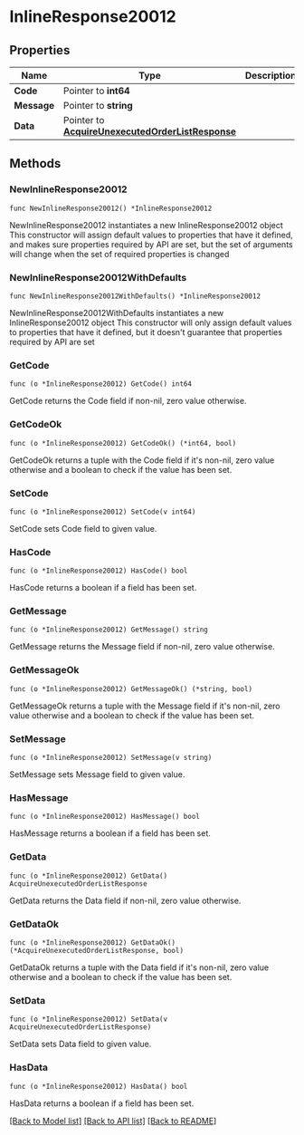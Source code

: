 # InlineResponse20012

## Properties

Name | Type | Description | Notes
------------ | ------------- | ------------- | -------------
**Code** | Pointer to **int64** |  | [optional] 
**Message** | Pointer to **string** |  | [optional] 
**Data** | Pointer to [**AcquireUnexecutedOrderListResponse**](AcquireUnexecutedOrderListResponse.md) |  | [optional] 

## Methods

### NewInlineResponse20012

`func NewInlineResponse20012() *InlineResponse20012`

NewInlineResponse20012 instantiates a new InlineResponse20012 object
This constructor will assign default values to properties that have it defined,
and makes sure properties required by API are set, but the set of arguments
will change when the set of required properties is changed

### NewInlineResponse20012WithDefaults

`func NewInlineResponse20012WithDefaults() *InlineResponse20012`

NewInlineResponse20012WithDefaults instantiates a new InlineResponse20012 object
This constructor will only assign default values to properties that have it defined,
but it doesn't guarantee that properties required by API are set

### GetCode

`func (o *InlineResponse20012) GetCode() int64`

GetCode returns the Code field if non-nil, zero value otherwise.

### GetCodeOk

`func (o *InlineResponse20012) GetCodeOk() (*int64, bool)`

GetCodeOk returns a tuple with the Code field if it's non-nil, zero value otherwise
and a boolean to check if the value has been set.

### SetCode

`func (o *InlineResponse20012) SetCode(v int64)`

SetCode sets Code field to given value.

### HasCode

`func (o *InlineResponse20012) HasCode() bool`

HasCode returns a boolean if a field has been set.

### GetMessage

`func (o *InlineResponse20012) GetMessage() string`

GetMessage returns the Message field if non-nil, zero value otherwise.

### GetMessageOk

`func (o *InlineResponse20012) GetMessageOk() (*string, bool)`

GetMessageOk returns a tuple with the Message field if it's non-nil, zero value otherwise
and a boolean to check if the value has been set.

### SetMessage

`func (o *InlineResponse20012) SetMessage(v string)`

SetMessage sets Message field to given value.

### HasMessage

`func (o *InlineResponse20012) HasMessage() bool`

HasMessage returns a boolean if a field has been set.

### GetData

`func (o *InlineResponse20012) GetData() AcquireUnexecutedOrderListResponse`

GetData returns the Data field if non-nil, zero value otherwise.

### GetDataOk

`func (o *InlineResponse20012) GetDataOk() (*AcquireUnexecutedOrderListResponse, bool)`

GetDataOk returns a tuple with the Data field if it's non-nil, zero value otherwise
and a boolean to check if the value has been set.

### SetData

`func (o *InlineResponse20012) SetData(v AcquireUnexecutedOrderListResponse)`

SetData sets Data field to given value.

### HasData

`func (o *InlineResponse20012) HasData() bool`

HasData returns a boolean if a field has been set.


[[Back to Model list]](../README.md#documentation-for-models) [[Back to API list]](../README.md#documentation-for-api-endpoints) [[Back to README]](../README.md)


